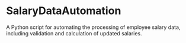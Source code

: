# SalaryDataAutomation
A Python script for automating the processing of employee salary data, including validation and calculation of updated salaries.
